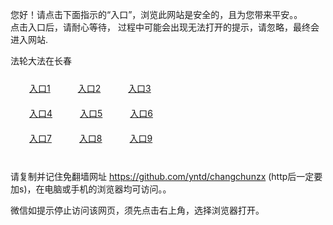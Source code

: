 您好！请点击下面指示的“入口”，浏览此网站是安全的，且为您带来平安。。 <br/>
点击入口后，请耐心等待， 过程中可能会出现无法打开的提示，请忽略，最终会进入网站. </br>

法轮大法在长春<br/>
<div style="padding:10px"><a style="margin:20px" target="_blank" href="https://d3hy8q3ap5fldz.cloudfront.net/2Qpsp?tjlbqgtf" id="ccLink1" rel="nofollow">入口1</a> <a target="_blank" style="margin:20px" href="https://daip9ciqmvi1y.cloudfront.net/2Qpsp?kgnlwfvj" id="ccLink2" rel="nofollow">入口2</a> <a style="margin:20px" target="_blank" href="https://d2wcc142nzm32e.cloudfront.net/2Qpsp?jcvtqu" id="ccLink3" rel="nofollow">入口3</a></div>

<div style="padding:10px" ><a style="margin:20px" target="_blank" href="https://d3hy8q3ap5fldz.cloudfront.net/2Qpsp?tjlbqgtf" id="ccLink4" rel="nofollow">入口4</a> <a style="margin:20px" href="https://daip9ciqmvi1y.cloudfront.net/2Qpsp?kgnlwfvj" target="_blank" id="ccLink5" rel="nofollow">入口5</a> <a style="margin:20px" href="https://d2wcc142nzm32e.cloudfront.net/2Qpsp?jcvtqu" target="_blank" id="ccLink6" rel="nofollow">入口6</a></div>

<div style="padding:10px"><a style="margin:20px" target="_blank" href="https://d3hy8q3ap5fldz.cloudfront.net/2Qpsp?tjlbqgtf" id="ccLink7" rel="nofollow">入口7</a> <a style="margin:20px" href="https://daip9ciqmvi1y.cloudfront.net/2Qpsp?kgnlwfvj" target="_blank" id="ccLink8" rel="nofollow">入口8</a> <a style="margin:20px" target="_blank" href="https://d2wcc142nzm32e.cloudfront.net/2Qpsp?jcvtqu" id="ccLink9" rel="nofollow">入口9</a></div>

<br/>



请复制并记住免翻墙网址 https://github.com/yntd/changchunzx (http后一定要加s)，在电脑或手机的浏览器均可访问。。<br/>

微信如提示停止访问该网页，须先点击右上角，选择浏览器打开。
